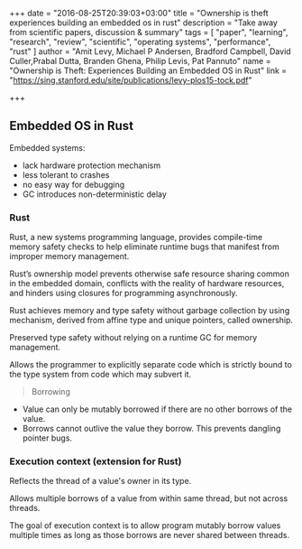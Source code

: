 +++
date = "2016-08-25T20:39:03+03:00"
title = "Ownership is theft experiences building an embedded os in rust"
description = "Take away from scientific papers, discussion & summary"
tags = [
  "paper",
  "learning",
  "research",
  "review",
  "scientific",
  "operating systems",
  "performance",
  "rust"
]
author = "Amit Levy, Michael P Andersen, Bradford Campbell, David Culler,Prabal Dutta, Branden Ghena, Philip Levis, Pat Pannuto"
name = "Ownership is Theft: Experiences Building an Embedded OS in Rust"
link = "https://sing.stanford.edu/site/publications/levy-plos15-tock.pdf"

+++

## Embedded OS in Rust

Embedded systems:

 - lack hardware protection mechanism
 - less tolerant to crashes
 - no easy way for debugging
 - GC introduces non-deterministic delay

### Rust

Rust, a new systems programming language, provides compile-time memory safety checks to help eliminate runtime bugs that manifest from improper memory management.

Rust’s ownership model prevents otherwise safe resource sharing common in the embedded domain, conflicts with the reality of hardware resources, and hinders using closures for programming asynchronously.

Rust achieves memory and type safety without garbage collection by using mechanism, derived from affine type and unique pointers, called ownership.

Preserved type safety without relying on a runtime GC for memory management.

Allows the programmer to explicitly separate code which is strictly bound to the type system from code which may subvert it.

> Borrowing

 - Value can only be mutably borrowed if there are no other borrows of the value.
 - Borrows cannot outlive the value they borrow. This prevents dangling pointer bugs.

### Execution context (extension for Rust)

Reflects the thread of a value's owner in its type.

Allows multiple borrows of a value from within same thread, but not across threads.

The goal of execution context is to allow program mutably borrow values multiple times as long as those borrows are never shared between threads.
